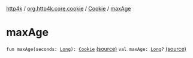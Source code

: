 [http4k](../../index.md) / [org.http4k.core.cookie](../index.md) / [Cookie](index.md) / [maxAge](./max-age.md)

# maxAge

`fun maxAge(seconds: `[`Long`](https://kotlinlang.org/api/latest/jvm/stdlib/kotlin/-long/index.html)`): `[`Cookie`](index.md) [(source)](https://github.com/http4k/http4k/blob/master/http4k-core/src/main/kotlin/org/http4k/core/cookie/Cookie.kt#L23)
`val maxAge: `[`Long`](https://kotlinlang.org/api/latest/jvm/stdlib/kotlin/-long/index.html)`?` [(source)](https://github.com/http4k/http4k/blob/master/http4k-core/src/main/kotlin/org/http4k/core/cookie/Cookie.kt#L14)